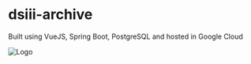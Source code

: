 # dsiii-archive

Built using VueJS, Spring Boot, PostgreSQL and hosted in Google Cloud

![Logo](https://drive.google.com/uc?export=view&id=116YGkTZUnW_-m38Yvym_ya0EC1toRKmJ)
